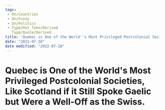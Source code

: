 ```yaml
---
tags:
 - On/Countries
 - On/Funny
 - On/Politics
 - Type/Hot_Take/Derived
   Type/Quote/Derived 
title: 'Quebec is One of the World''s Most Privileged Postcolonial Societies, Like Scotland if it Still Spoke Gaelic but Were a Well-Off as the Swiss.'
date: "2022-07-28"
date modified: "2022-07-28"
---
```


# Quebec is One of the World's Most Privileged Postcolonial Societies, Like Scotland if it Still Spoke Gaelic but Were a Well-Off as the Swiss.
